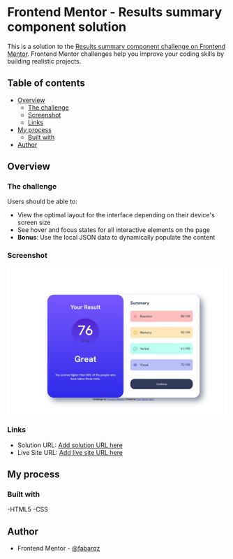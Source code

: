 # Frontend Mentor - Results summary component solution

This is a solution to the [Results summary component challenge on Frontend Mentor](https://www.frontendmentor.io/challenges/results-summary-component-CE_K6s0maV). Frontend Mentor challenges help you improve your coding skills by building realistic projects.

## Table of contents

- [Overview](#overview)
  - [The challenge](#the-challenge)
  - [Screenshot](#screenshot)
  - [Links](#links)
- [My process](#my-process)
  - [Built with](#built-with)
- [Author](#author)

## Overview

### The challenge

Users should be able to:

- View the optimal layout for the interface depending on their device's screen size
- See hover and focus states for all interactive elements on the page
- **Bonus**: Use the local JSON data to dynamically populate the content

### Screenshot

![](./screenshot.jpg)

### Links

- Solution URL: [Add solution URL here]([https://your-solution-url.com](https://github.com/fabarqz/frontendmentor-challenge-results-summary-component))
- Live Site URL: [Add live site URL here](https://fabarqz.github.io/frontendmentor-challenge-results-summary-component/)

## My process

### Built with

-HTML5
-CSS

## Author

- Frontend Mentor - [@fabarqz](https://www.frontendmentor.io/profile/fabarqz)
